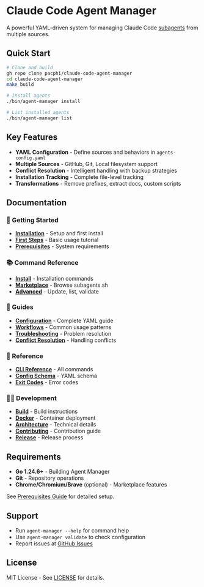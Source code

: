 # Claude Code Agent Manager

A powerful YAML-driven system for managing Claude Code [subagents](https://docs.anthropic.com/en/docs/claude-code/sub-agents) from multiple sources.

## Quick Start

```bash
# Clone and build
gh repo clone pacphi/claude-code-agent-manager
cd claude-code-agent-manager
make build

# Install agents
./bin/agent-manager install

# List installed agents
./bin/agent-manager list
```

## Key Features

- **YAML Configuration** - Define sources and behaviors in `agents-config.yaml`
- **Multiple Sources** - GitHub, Git, Local filesystem support
- **Conflict Resolution** - Intelligent handling with backup strategies
- **Installation Tracking** - Complete file-level tracking
- **Transformations** - Remove prefixes, extract docs, custom scripts

## Documentation

### 🚀 Getting Started

- [**Installation**](docs/getting-started/INSTALLATION.md) - Setup and first install
- [**First Steps**](docs/getting-started/FIRST-STEPS.md) - Basic usage tutorial
- [**Prerequisites**](docs/getting-started/PREREQUISITES.md) - System requirements

### 📚 Command Reference

- [**Install**](docs/commands/INSTALL.md) - Installation commands
- [**Marketplace**](docs/commands/MARKETPLACE.md) - Browse subagents.sh
- [**Advanced**](docs/commands/ADVANCED.md) - Update, list, validate

### 📖 Guides

- [**Configuration**](docs/guides/CONFIGURATION.md) - Complete YAML guide
- [**Workflows**](docs/guides/WORKFLOWS.md) - Common usage patterns
- [**Troubleshooting**](docs/guides/TROUBLESHOOTING.md) - Problem resolution
- [**Conflict Resolution**](docs/guides/CONFLICT-RESOLUTION.md) - Handling conflicts

### 🔧 Reference

- [**CLI Reference**](docs/reference/CLI-REFERENCE.md) - All commands
- [**Config Schema**](docs/reference/CONFIG-SCHEMA.md) - YAML schema
- [**Exit Codes**](docs/reference/EXIT-CODES.md) - Error codes

### 👨‍💻 Development

- [**Build**](docs/development/BUILD.md) - Build instructions
- [**Docker**](docs/development/DOCKER.md) - Container deployment
- [**Architecture**](docs/development/ARCHITECTURE.md) - Technical details
- [**Contributing**](docs/development/CONTRIBUTING.md) - Contribution guide
- [**Release**](docs/development/RELEASE.md) - Release process

## Requirements

- **Go 1.24.6+** - Building Agent Manager
- **Git** - Repository operations
- **Chrome/Chromium/Brave** (optional) - Marketplace features

See [Prerequisites Guide](docs/getting-started/PREREQUISITES.md) for detailed setup.

## Support

- Run `agent-manager --help` for command help
- Use `agent-manager validate` to check configuration
- Report issues at [GitHub Issues](https://github.com/pacphi/claude-code-agent-manager/issues)

## License

MIT License - See [LICENSE](LICENSE) for details.
